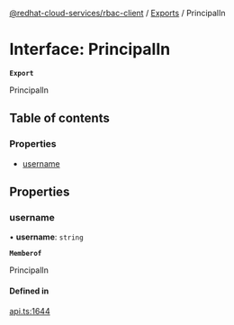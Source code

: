 [@redhat-cloud-services/rbac-client](../README.md) / [Exports](../modules.md) / PrincipalIn

# Interface: PrincipalIn

**`Export`**

PrincipalIn

## Table of contents

### Properties

- [username](PrincipalIn.md#username)

## Properties

### username

• **username**: `string`

**`Memberof`**

PrincipalIn

#### Defined in

[api.ts:1644](https://github.com/RedHatInsights/javascript-clients/blob/main/packages/rbac/api.ts#L1644)
